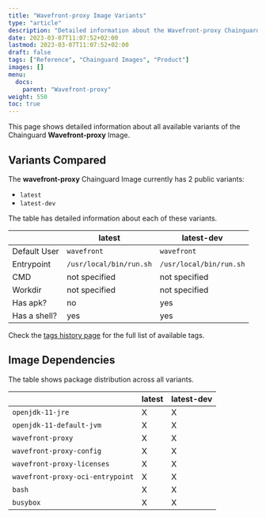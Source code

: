 ```yaml
---
title: "Wavefront-proxy Image Variants"
type: "article"
description: "Detailed information about the Wavefront-proxy Chainguard Image variants"
date: 2023-03-07T11:07:52+02:00
lastmod: 2023-03-07T11:07:52+02:00
draft: false
tags: ["Reference", "Chainguard Images", "Product"]
images: []
menu:
  docs:
    parent: "Wavefront-proxy"
weight: 550
toc: true
---
```


This page shows detailed information about all available variants of the Chainguard **Wavefront-proxy** Image.

## Variants Compared
The **wavefront-proxy** Chainguard Image currently has 2 public variants: 

- `latest`
- `latest-dev`

The table has detailed information about each of these variants.

|              | latest                  | latest-dev              |
|--------------|-------------------------|-------------------------|
| Default User | `wavefront`             | `wavefront`             |
| Entrypoint   | `/usr/local/bin/run.sh` | `/usr/local/bin/run.sh` |
| CMD          | not specified           | not specified           |
| Workdir      | not specified           | not specified           |
| Has apk?     | no                      | yes                     |
| Has a shell? | yes                     | yes                     |

Check the [tags history page](/chainguard/chainguard-images/reference/wavefront-proxy/tags_history/) for the full list of available tags.
## Image Dependencies
The table shows package distribution across all variants.

|                                  | latest | latest-dev |
|----------------------------------|--------|------------|
| `openjdk-11-jre`                 | X      | X          |
| `openjdk-11-default-jvm`         | X      | X          |
| `wavefront-proxy`                | X      | X          |
| `wavefront-proxy-config`         | X      | X          |
| `wavefront-proxy-licenses`       | X      | X          |
| `wavefront-proxy-oci-entrypoint` | X      | X          |
| `bash`                           | X      | X          |
| `busybox`                        | X      | X          |
